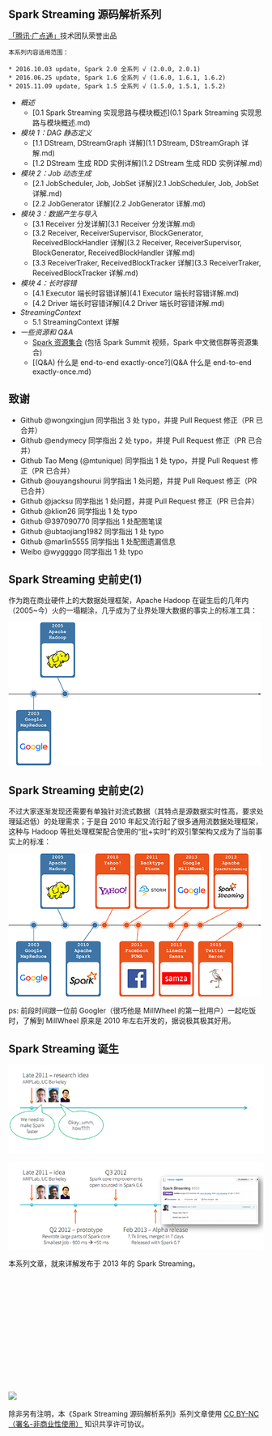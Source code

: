## Spark Streaming 源码解析系列

[「腾讯·广点通」](http://e.qq.com)技术团队荣誉出品

```
本系列内容适用范围：

* 2016.10.03 update, Spark 2.0 全系列 √ (2.0.0, 2.0.1)
* 2016.06.25 update, Spark 1.6 全系列 √ (1.6.0, 1.6.1, 1.6.2)
* 2015.11.09 update, Spark 1.5 全系列 √ (1.5.0, 1.5.1, 1.5.2)
```

- *概述*
  - [0.1 Spark Streaming 实现思路与模块概述](0.1 Spark Streaming 实现思路与模块概述.md)
- *模块 1：DAG 静态定义*
  - [1.1 DStream, DStreamGraph 详解](1.1 DStream, DStreamGraph 详解.md)
  - [1.2 DStream 生成 RDD 实例详解](1.2 DStream 生成 RDD 实例详解.md)
- *模块 2：Job 动态生成*
  - [2.1 JobScheduler, Job, JobSet 详解](2.1 JobScheduler, Job, JobSet 详解.md)
  - [2.2 JobGenerator 详解](2.2 JobGenerator 详解.md)
- *模块 3：数据产生与导入*
  - [3.1 Receiver 分发详解](3.1 Receiver 分发详解.md) 
  - [3.2 Receiver, ReceiverSupervisor, BlockGenerator, ReceivedBlockHandler 详解](3.2 Receiver, ReceiverSupervisor, BlockGenerator, ReceivedBlockHandler 详解.md)
  - [3.3 ReceiverTraker, ReceivedBlockTracker 详解](3.3 ReceiverTraker, ReceivedBlockTracker 详解.md)
- *模块 4：长时容错*
  - [4.1 Executor 端长时容错详解](4.1 Executor 端长时容错详解.md)
  - [4.2 Driver 端长时容错详解](4.2 Driver 端长时容错详解.md)
- *StreamingContext*
  - 5.1 StreamingContext 详解
- *一些资源和 Q&A*
  - [Spark 资源集合](https://github.com/lw-lin/CoolplaySpark/tree/master/Spark%20%E8%B5%84%E6%BA%90%E9%9B%86%E5%90%88) (包括 Spark Summit 视频，Spark 中文微信群等资源集合)
  - [(Q&A) 什么是 end-to-end exactly-once?](Q&A 什么是 end-to-end exactly-once.md)

## 致谢

- Github @wongxingjun 同学指出 3 处 typo，并提 Pull Request 修正（PR 已合并）
- Github @endymecy 同学指出 2 处 typo，并提 Pull Request 修正（PR 已合并）
- Github Tao Meng (@mtunique) 同学指出 1 处 typo，并提 Pull Request 修正（PR 已合并）
- Github @ouyangshourui 同学指出 1 处问题，并提 Pull Request 修正（PR 已合并）
- Github @jacksu 同学指出 1 处问题，并提 Pull Request 修正（PR 已合并）
- Github @klion26 同学指出 1 处 typo
- Github @397090770 同学指出 1 处配图笔误
- Github @ubtaojiang1982 同学指出 1 处 typo
- Github @marlin5555 同学指出 1 处配图遗漏信息
- Weibo @wyggggo 同学指出 1 处 typo

## Spark Streaming 史前史(1)

作为跑在商业硬件上的大数据处理框架，Apache Hadoop 在诞生后的几年内（2005~今）火的一塌糊涂，几乎成为了业界处理大数据的事实上的标准工具：

![iamge](0.imgs/001.png)

## Spark Streaming 史前史(2)

不过大家逐渐发现还需要有单独针对流式数据（其特点是源数据实时性高，要求处理延迟低）的处理需求；于是自 2010 年起又流行起了很多通用流数据处理框架，这种与 Hadoop 等批处理框架配合使用的“批+实时”的双引擎架构又成为了当前事实上的标准：

![iamge](0.imgs/002.png)

  ps: 前段时间跟一位前 Googler（很巧他是 MillWheel 的第一批用户）一起吃饭时，了解到 MillWheel 原来是 2010 年左右开发的，据说极其极其好用。

## Spark Streaming 诞生

![iamge](0.imgs/005.png)

![iamge](0.imgs/006.png)

本系列文章，就来详解发布于 2013 年的 Spark Streaming。

<br/><br/><br/><br/><br/><br/><br/><br/><br/>

## 　

![](https://licensebuttons.net/l/by-nc/4.0/88x31.png)

除非另有注明，本《Spark Streaming 源码解析系列》系列文章使用 [CC BY-NC（署名-非商业性使用）](https://creativecommons.org/licenses/by-nc/4.0/) 知识共享许可协议。
